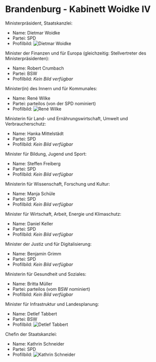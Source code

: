 # Brandenburg - Kabinett Woidke IV

Ministerpräsident, Staatskanzlei:
* Name: Dietmar Woidke
* Partei: SPD
* Profilbild: ![Dietmar Woidke](https://upload.wikimedia.org/wikipedia/commons/thumb/0/07/2017-03-19_Dietmar_Woidke_SPD_Parteitag_by_Olaf_Kosinsky-1.jpg/400px-2017-03-19_Dietmar_Woidke_SPD_Parteitag_by_Olaf_Kosinsky-1.jpg)

Minister der Finanzen und für Europa (gleichzeitig: Stellvertreter des Ministerpräsidenten):
* Name: Robert Crumbach
* Partei: BSW
* Profilbild: *Kein Bild verfügbar*

Minister(in) des Innern und für Kommunales:
* Name: René Wilke
* Partei: parteilos (von der SPD nominiert)
* Profilbild: ![René Wilke](https://upload.wikimedia.org/wikipedia/commons/thumb/8/84/16-03-10-Ren%C3%A9-Wilke_RR27134.jpg/400px-16-03-10-Ren%C3%A9-Wilke_RR27134.jpg)

Ministerin für Land- und Ernährungswirtschaft, Umwelt und Verbraucherschutz:
* Name: Hanka Mittelstädt
* Partei: SPD
* Profilbild: *Kein Bild verfügbar*

Minister für Bildung, Jugend und Sport:
* Name: Steffen Freiberg
* Partei: SPD
* Profilbild: *Kein Bild verfügbar*

Ministerin für Wissenschaft, Forschung und Kultur:
* Name: Manja Schüle
* Partei: SPD
* Profilbild: *Kein Bild verfügbar*

Minister für Wirtschaft, Arbeit, Energie und Klimaschutz:
* Name: Daniel Keller
* Partei: SPD
* Profilbild: *Kein Bild verfügbar*

Minister der Justiz und für Digitalisierung:
* Name: Benjamin Grimm
* Partei: SPD
* Profilbild: *Kein Bild verfügbar*

Ministerin für Gesundheit und Soziales:
* Name: Britta Müller
* Partei: parteilos (vom BSW nominiert)
* Profilbild: *Kein Bild verfügbar*

Minister für Infrastruktur und Landesplanung:
* Name: Detlef Tabbert
* Partei: BSW
* Profilbild: ![Detlef Tabbert](https://upload.wikimedia.org/wikipedia/commons/thumb/3/32/2016-02-29-Detlef_Tabbert-hart_aber_fair-4599.jpg/400px-2016-02-29-Detlef_Tabbert-hart_aber_fair-4599.jpg)

Chefin der Staatskanzlei:
* Name: Kathrin Schneider
* Partei: SPD
* Profilbild: ![Kathrin Schneider](https://upload.wikimedia.org/wikipedia/commons/thumb/b/b2/Kathrin_Schneider_bei_Baumpflanzung_Esskastanie_Geisendorf_%2843438430562%29_%28cropped%29.jpg/400px-Kathrin_Schneider_bei_Baumpflanzung_Esskastanie_Geisendorf_%2843438430562%29_%28cropped%29.jpg)
